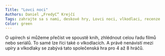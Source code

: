 ```yaml
---
Title: "Lovci noci"
Authors: Daniel „FredyC“ Krejčí
Tags: zahrajte sa s nami, deskové hry, Lovci noci, vlkodlaci, recenze
Color: green
---
```

O upírech si můžeme přečíst ve spoustě knih,
zhlédnout celou řadu filmů nebo seriálů.
To samé lze říci také o vlkodlacích. A právě
nenávistí mezi upíry a vlkodlaky se zabývá tato
společenská hra pro 4 až 8 hráčů.
